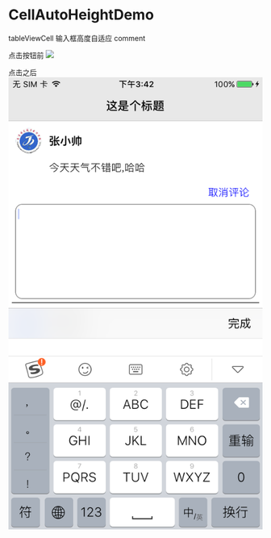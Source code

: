 # CellAutoHeightDemo
tableViewCell 输入框高度自适应 comment

点击按钮前
<image src = https://github.com/shangcezi/CellAutoHeightDemo/blob/master/C40DE3A44AC00CCD4770F16C43664265.png>

点击之后 
![image](https://github.com/shangcezi/CellAutoHeightDemo/blob/master/5C6DDADB199E1A6B70A2E280BEA7E3B5.png)
